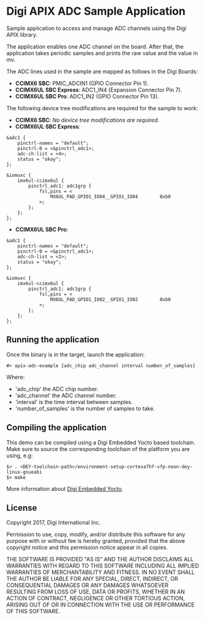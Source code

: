 Digi APIX ADC Sample Application
===================================

Sample application to access and manage ADC channels using the Digi APIX library.

The application enables one ADC channel on the board. After that, the application 
takes periodic samples and prints the raw value and the value in mv.

The ADC lines used in the sample are mapped as follows in the Digi Boards:
 - **CCIMX6 SBC**: PMIC_ADCIN1 (GPIO Connector Pin 1).
 - **CCIMX6UL SBC Express**: ADC1_IN4 (Expansion Connector Pin 7).
 - **CCIMX6UL SBC Pro**: ADC1_IN2 (GPIO Connector Pin 13).

The following device tree modifications are required for the sample to work:
 - **CCIMX6 SBC**: _No device tree modifications are required._
 - **CCIMX6UL SBC Express**:
```
&adc1 {
	pinctrl-names = "default";
	pinctrl-0 = <&pinctrl_adc1>;
	adc-ch-list = <4>;
	status = "okay";
};
 
&iomuxc {
	imx6ul-ccimx6ul {
		pinctrl_adc1: adc1grp {
			fsl,pins = <
				MX6UL_PAD_GPIO1_IO04__GPIO1_IO04        0xb0
			>;
		};
	};
};
```
 - **CCIMX6UL SBC Pro**:
```
&adc1 {
	pinctrl-names = "default";
	pinctrl-0 = <&pinctrl_adc1>;
	adc-ch-list = <2>;
	status = "okay";
};
 
&iomuxc {
	imx6ul-ccimx6ul {
		pinctrl_adc1: adc1grp {
			fsl,pins = <
				MX6UL_PAD_GPIO1_IO02__GPIO1_IO02        0xb0
			>;
		};
	};
};
```

Running the application
-----------------------
Once the binary is in the target, launch the application:
```
#> apix-adc-example [adc_chip adc_channel interval number_of_samples]
```
Where:
 - 'adc_chip' the ADC chip number.
 - 'adc_channel' the ADC channel number.
 - 'interval' is the time interval between samples.
 - 'number_of_samples' is the number of samples to take.

Compiling the application
-------------------------
This demo can be compiled using a Digi Embedded Yocto based toolchain. Make
sure to source the corresponding toolchain of the platform you are using, e.g:

```
$> . <DEY-toolchain-path>/environment-setup-cortexa7hf-vfp-neon-dey-linux-gnueabi
$> make
```

More information about [Digi Embedded Yocto](https://github.com/digi-embedded/meta-digi).

License
-------
Copyright 2017, Digi International Inc.

Permission to use, copy, modify, and/or distribute this software for any purpose
with or without fee is hereby granted, provided that the above copyright notice
and this permission notice appear in all copies.

THE SOFTWARE IS PROVIDED "AS IS" AND THE AUTHOR DISCLAIMS ALL WARRANTIES WITH
REGARD TO THIS SOFTWARE INCLUDING ALL IMPLIED WARRANTIES OF MERCHANTABILITY AND
FITNESS. IN NO EVENT SHALL THE AUTHOR BE LIABLE FOR ANY SPECIAL, DIRECT,
INDIRECT, OR CONSEQUENTIAL DAMAGES OR ANY DAMAGES WHATSOEVER RESULTING FROM LOSS
OF USE, DATA OR PROFITS, WHETHER IN AN ACTION OF CONTRACT, NEGLIGENCE OR OTHER
TORTIOUS ACTION, ARISING OUT OF OR IN CONNECTION WITH THE USE OR PERFORMANCE OF
THIS SOFTWARE.
